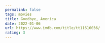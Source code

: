 ```yaml
---
permalink: false
tags: movies
title: Goodbye, America
date: 2022-01-06
url: https://www.imdb.com/title/tt11616036/
rating: 3
---
```

